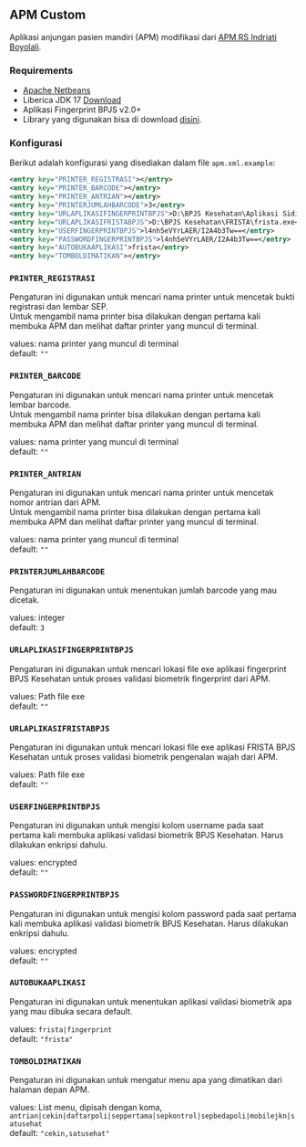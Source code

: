## APM Custom
Aplikasi anjungan pasien mandiri (APM) modifikasi dari [APM RS Indriati Boyolali](https://github.com/abdulrokhimrepo/anjunganmandiriSEP).

### Requirements
- [Apache Netbeans](https://netbeans.apache.org/front/main/download/index.html)
- Liberica JDK 17 [Download](https://github.com/bell-sw/Liberica/releases?q=17.0&expanded=true)
- Aplikasi Fingerprint BPJS v2.0+
- Library yang digunakan bisa di download [disini](https://drive.google.com/drive/folders/1bLKuw8l9k5ElC5dxxlrXijACPLtNmCTg?usp=sharing).  

### Konfigurasi
Berikut adalah konfigurasi yang disediakan dalam file `apm.xml.example`:
```xml
<entry key="PRINTER_REGISTRASI"></entry>
<entry key="PRINTER_BARCODE"></entry>
<entry key="PRINTER_ANTRIAN"></entry>
<entry key="PRINTERJUMLAHBARCODE">3</entry>
<entry key="URLAPLIKASIFINGERPRINTBPJS">D:\BPJS Kesehatan\Aplikasi Sidik Jari BPJS Kesehatan\After.exe</entry>
<entry key="URLAPLIKASIFRISTABPJS">D:\BPJS Kesehatan\FRISTA\frista.exe</entry>
<entry key="USERFINGERPRINTBPJS">l4nh5eVYrLAER/I2A4b3Tw==</entry>
<entry key="PASSWORDFINGERPRINTBPJS">l4nh5eVYrLAER/I2A4b3Tw==</entry>
<entry key="AUTOBUKAAPLIKASI">frista</entry>
<entry key="TOMBOLDIMATIKAN"></entry>
```

### `PRINTER_REGISTRASI`
Pengaturan ini digunakan untuk mencari nama printer untuk mencetak bukti registrasi dan lembar SEP.  
Untuk mengambil nama printer bisa dilakukan dengan pertama kali membuka APM dan melihat daftar printer yang muncul di terminal.  

values: nama printer yang muncul di terminal  
default: `""`  

### `PRINTER_BARCODE`
Pengaturan ini digunakan untuk mencari nama printer untuk mencetak lembar barcode.  
Untuk mengambil nama printer bisa dilakukan dengan pertama kali membuka APM dan melihat daftar printer yang muncul di terminal.  

values: nama printer yang muncul di terminal  
default: `""`  

### `PRINTER_ANTRIAN`
Pengaturan ini digunakan untuk mencari nama printer untuk mencetak nomor antrian dari APM.  
Untuk mengambil nama printer bisa dilakukan dengan pertama kali membuka APM dan melihat daftar printer yang muncul di terminal.  

values: nama printer yang muncul di terminal  
default: `""`  

### `PRINTERJUMLAHBARCODE`
Pengaturan ini digunakan untuk menentukan jumlah barcode yang mau dicetak.  

values: integer  
default: `3`  

### `URLAPLIKASIFINGERPRINTBPJS`
Pengaturan ini digunakan untuk mencari lokasi file exe aplikasi fingerprint BPJS Kesehatan untuk proses validasi biometrik fingerprint dari APM.  

values: Path file exe  
default: `""`  

### `URLAPLIKASIFRISTABPJS`
Pengaturan ini digunakan untuk mencari lokasi file exe aplikasi FRISTA BPJS Kesehatan untuk proses validasi biometrik pengenalan wajah dari APM.  

values: Path file exe  
default: `""`  

### `USERFINGERPRINTBPJS`
Pengaturan ini digunakan untuk mengisi kolom username pada saat pertama kali membuka aplikasi validasi biometrik BPJS Kesehatan. Harus dilakukan enkripsi dahulu.  

values: encrypted  
default: `""`  

### `PASSWORDFINGERPRINTBPJS`
Pengaturan ini digunakan untuk mengisi kolom password pada saat pertama kali membuka aplikasi validasi biometrik BPJS Kesehatan. Harus dilakukan enkripsi dahulu.  

values: encrypted  
default: `""`  

### `AUTOBUKAAPLIKASI`
Pengaturan ini digunakan untuk menentukan aplikasi validasi biometrik apa yang mau dibuka secara default.  

values: `frista|fingerprint`  
default: `"frista"`  

### `TOMBOLDIMATIKAN`
Pengaturan ini digunakan untuk mengatur menu apa yang dimatikan dari halaman depan APM.  

values: List menu, dipisah dengan koma, `antrian|cekin|daftarpoli|seppertama|sepkontrol|sepbedapoli|mobilejkn|satusehat`  
default: `"cekin,satusehat"`  
